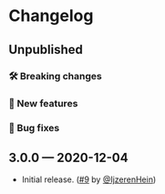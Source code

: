 # Changelog

## Unpublished

### 🛠 Breaking changes

### 🎉 New features

### 🐛 Bug fixes

## 3.0.0 — 2020-12-04

- Initial release. ([#9](https://github.com/expo/snack/pull/9) by [@IjzerenHein](https://github.com/IjzerenHein))

